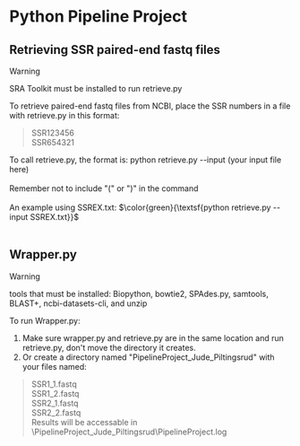 # Python Pipeline Project

## Retrieving SSR paired-end fastq files
>[!WARNING]
>SRA Toolkit must be installed to run retrieve.py<br />

To retrieve paired-end fastq files from NCBI, place the SSR numbers in a file with retrieve.py in this format:
>SSR123456<br />
>SSR654321

To call retrieve.py, the format is: python retrieve.py --input (your input file here)<br /><br />
Remember not to include "(" or ")" in the command<br /><br />
An example using SSREX.txt: $\color{green}{\textsf{python retrieve.py --input SSREX.txt}}$<br /><br />

## Wrapper.py
>[!WARNING]
>tools that must be installed: Biopython, bowtie2, SPAdes.py, samtools, BLAST+, ncbi-datasets-cli, and unzip<br />

To run Wrapper.py:<br />
1) Make sure wrapper.py and retrieve.py are in the same location and run retrieve.py, don't move the directory it creates.<br />
2) Or create a directory named \"PipelineProject_Jude_Piltingsrud\" with your files named:<br />
>SSR1_1.fastq<br />
>SSR1_2.fastq<br />
>SSR2_1.fastq<br />
>SSR2_2.fastq<br />
Results will be accessable in \PipelineProject_Jude_Piltingsrud\PipelineProject.log